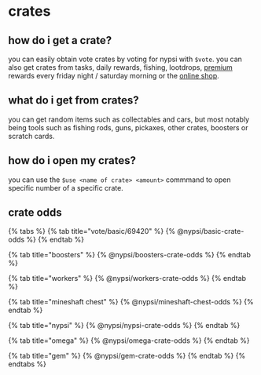 # crates

## how do i get a crate?

you can easily obtain vote crates by voting for nypsi with `$vote`. you can also get crates from
tasks, daily rewards, fishing, lootdrops, [premium](https://docs.nypsi.xyz/premium) rewards every
friday night / saturday morning or the [online shop](https://ko-fi.com/tekoh/shop).

## what do i get from crates?

you can get random items such as collectables and cars, but most notably being tools such as fishing
rods, guns, pickaxes, other crates, boosters or scratch cards.

## how do i open my crates?
you can use the `$use <name of crate> <amount>` commmand to open specific number of a specific crate.

## crate odds

{% tabs %}
{% tab title="vote/basic/69420" %}
{% @nypsi/basic-crate-odds %}
{% endtab %}

{% tab title="boosters" %}
{% @nypsi/boosters-crate-odds %}
{% endtab %}

{% tab title="workers" %}
{% @nypsi/workers-crate-odds %}
{% endtab %}

{% tab title="mineshaft chest" %}
{% @nypsi/mineshaft-chest-odds %}
{% endtab %}

{% tab title="nypsi" %}
{% @nypsi/nypsi-crate-odds %}
{% endtab %}

{% tab title="omega" %}
{% @nypsi/omega-crate-odds %}
{% endtab %}

{% tab title="gem" %}
{% @nypsi/gem-crate-odds %}
{% endtab %}
{% endtabs %}
